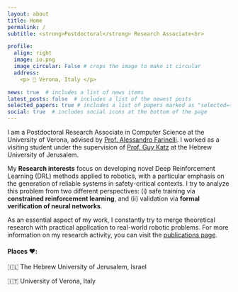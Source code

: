 ```yaml
---
layout: about
title: Home
permalink: /
subtitle: <strong>Postdoctoral</strong> Research Associate<br>

profile:
  align: right
  image: io.png
  image_circular: False # crops the image to make it circular
  address: 
    <p> 📍 Verona, Italy </p>

news: true  # includes a list of news items
latest_posts: false  # includes a list of the newest posts
selected_papers: true # includes a list of papers marked as "selected={true}"
social: true  # includes social icons at the bottom of the page
---
```


I am a Postdoctoral Research Associate in Computer Science at the University of Verona, advised by [Prof. Alessandro Farinelli](http://profs.sci.univr.it/~farinelli/). I worked as a visiting student under the supervision of [Prof. Guy Katz](https://www.katz-lab.com/) at the Hebrew University of Jerusalem.

My **Research interests** focus on developing novel Deep Reinforcement Learning (DRL) methods applied to robotics, with a particular emphasis on the generation of reliable systems in safety-critical contexts. I try to analyze this problem from two different perspectives: (i) safe training via **constrained reinforcement learning**, and (ii) validation via **formal verification of neural networks**. 

As an essential aspect of my work, I constantly try to merge theoretical research with practical application to real-world robotic problems. For more information on my research activity, you can visit the [publications page](https://d-corsi.github.io/publications/).

#### Places ❤️:
  🇮🇱 The Hebrew University of Jerusalem, Israel

  🇮🇹 University of Verona, Italy 
